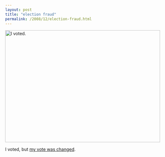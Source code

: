 ```yaml
---
layout: post
title: "election fraud"
permalink: /2008/12/election-fraud.html
---
```


<p><a href="http://www.flickr.com/photos/msippey/3102549323/" title="I voted. by msippey, on Flickr"><img src="http://farm4.static.flickr.com/3053/3102549323_85633715af.jpg" width="500" height="362" alt="I voted." /></a></p>

<p>I voted, but <a href="http://emptyage.honan.net/mth/2008/12/the-shorty-awards-are-a-sham.html">my vote was changed</a>.</p>


